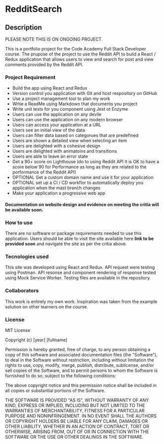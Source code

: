 RedditSearch
============

Description
-----------

PLEASE NOTE THIS IS ON ONGOING PROJECT.

This is a portfolio project for the Code Academy Full Stack Developer course. 
The prupose of the project to use the Reddit API to build a React / Redux application that allows users to view and search for post and view comments provided by the Reddit API.

### Project Requirement
- Build the app using React and Redux
- Version control you application with Git and host respository on GitHub
- Use a project management tool to plan my work
- Wrtie a ReadMe using Markdown that documents you project
- Write unit tests for you component using Jest ot Enzyme
- Users can use the application on any devile
- Users can use the application on any modern browser
- Users can access your application at a URL
- Users see an initial view of the data
- Users can filter data based on categorues that are predefined
- Users are shown a detailed view when selecting an item
- Users are delighted with a cohesive design
- Users are delighted with animatoins and transitions
- Users are able to leave an error state
- Get a 90+ score on Lighthouse (do to using Reddit API It is OK to have a score below 90 for Performance as long as they are related to the porformance of the Reddit API)
- OPTIONAL Get a custom domain name and use it for your application
- OPTIONAL set up a CI / CD workflor to automatically deploy you application when the mast branch changes
- Make your application a progressive web app

#### Documentation on website design and evidence on meeting the critia will be available soon.

###  How to use
There are no software or package requirements needed to use this application. Users should be able to visit the site available here **link to be provided soon** and navigate the site as per the critia above.

### Tecnologies used
This site was developed using React and Redux. API request were testing using Postman. API resonse and component rendering of response tested using Mock Service Worker. Testing files are available in the repository. 

### Collaborators
This work is entirely my own work. Inspiration was taken from the example solution on other learners on the course. 

### License

MIT License

Copyright (c) [year] [fullname]

Permission is hereby granted, free of charge, to any person obtaining a copy
of this software and associated documentation files (the "Software"), to deal
in the Software without restriction, including without limitation the rights
to use, copy, modify, merge, publish, distribute, sublicense, and/or sell
copies of the Software, and to permit persons to whom the Software is
furnished to do so, subject to the following conditions:

The above copyright notice and this permission notice shall be included in all
copies or substantial portions of the Software.

THE SOFTWARE IS PROVIDED "AS IS", WITHOUT WARRANTY OF ANY KIND, EXPRESS OR
IMPLIED, INCLUDING BUT NOT LIMITED TO THE WARRANTIES OF MERCHANTABILITY,
FITNESS FOR A PARTICULAR PURPOSE AND NONINFRINGEMENT. IN NO EVENT SHALL THE
AUTHORS OR COPYRIGHT HOLDERS BE LIABLE FOR ANY CLAIM, DAMAGES OR OTHER
LIABILITY, WHETHER IN AN ACTION OF CONTRACT, TORT OR OTHERWISE, ARISING FROM,
OUT OF OR IN CONNECTION WITH THE SOFTWARE OR THE USE OR OTHER DEALINGS IN THE
SOFTWARE.



